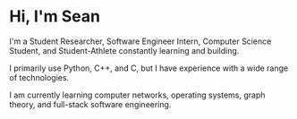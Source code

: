 # Hi, I'm Sean

I'm a Student Researcher, Software Engineer Intern, Computer Science Student, and Student-Athlete constantly learning and building.

I primarily use Python, C++, and C, but I have experience with a wide range of technologies.

I am currently learning computer networks, operating systems, graph theory, and full-stack software engineering.

<!--
**smomara/smomara** is a ✨ _special_ ✨ repository because its `README.md` (this file) appears on your GitHub profile.

Here are some ideas to get you started:

- 🔭 I’m currently working on ...
- 🌱 I’m currently learning ...
- 👯 I’m looking to collaborate on ...
- 🤔 I’m looking for help with ...
- 💬 Ask me about ...
- 📫 How to reach me: ...
- 😄 Pronouns: ...
- ⚡ Fun fact: ...
-->
